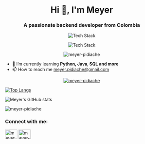 <h1 align="center">Hi 👋, I'm Meyer</h1>
<h3 align="center">A passionate backend developer from Colombia</h3>

<p align="center"> <img src="https://skillicons.dev/icons?i=bash,bootstrap,css,django,git,github,html,java,javascript,linux&perline=10" alt="Tech Stack" /> </p>
<p align="center"> <img src="https://skillicons.dev/icons?i=maven,md,neovim,nodejs,postgres,powershell,python,sqlite,vscode&perline=10" alt="Tech Stack" /> </p>

<p align="center"> <img src="https://komarev.com/ghpvc/?username=meyer-pidiache&label=Profile%20views&color=0e75b6&style=flat" alt="meyer-pidiache" /> </p>

- 🌱 I’m currently learning **Python, Java, SQL and more**
- 📫 How to reach me meyer.pidiache@gmail.com

<p align="center"> <a href="https://github.com/ryo-ma/github-profile-trophy"><img src="https://github-profile-trophy.vercel.app/?username=meyer-pidiache" alt="meyer-pidiache" /></a> </p>

[![Top Langs](https://github-readme-stats.vercel.app/api/top-langs/?username=meyer-pidiache&layout=compact)](https://github.com/meyer-pidiache/github-readme-stats)

![Meyer's GitHub stats](https://github-readme-stats.vercel.app/api?username=meyer-pidiache&show_icons=true&theme=radical)

<p><img align="center" src="https://github-readme-streak-stats.herokuapp.com/?user=meyer-pidiache&" alt="meyer-pidiache" /></p>

<h3 align="left">Connect with me:</h3>
<p align="left">
<a href="https://twitter.com/meyer_pidiache" target="blank"><img align="center" src="https://raw.githubusercontent.com/rahuldkjain/github-profile-readme-generator/master/src/images/icons/Social/twitter.svg" alt="meyer_pidiache" height="30" width="40" /></a>
<a href="https://linkedin.com/in/meyer-pidiache" target="blank"><img align="center" src="https://raw.githubusercontent.com/rahuldkjain/github-profile-readme-generator/master/src/images/icons/Social/linked-in-alt.svg" alt="meyer-pidiache" height="30" width="40" /></a>
</p>
